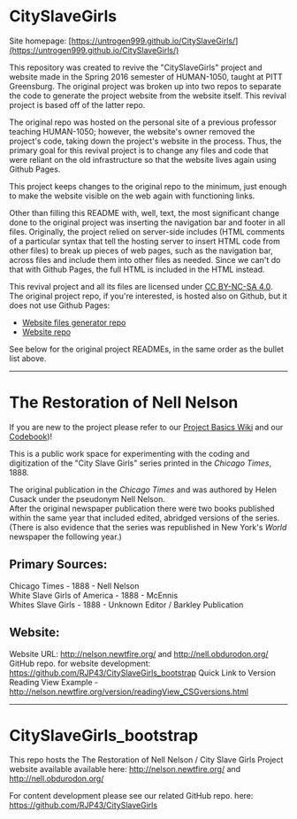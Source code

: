 # CitySlaveGirls

Site homepage: [https://untrogen999.github.io/CitySlaveGirls/](https://untrogen999.github.io/CitySlaveGirls/)

This repository was created to revive the "CitySlaveGirls" project and website made in the Spring 2016 semester of
HUMAN-1050, taught at PITT Greensburg. The original project was broken up into two repos to separate the code to generate the project website from the website itself. This revival project is based off of the latter repo.

The original repo was hosted on the personal site of a
previous professor teaching HUMAN-1050; however, the website's owner removed the project's code,
taking down the project's website in the process. Thus, the primary goal for this revival project is to change any files and code
that were reliant on the old infrastructure so that the website lives again using Github Pages.

This project keeps changes to the original repo to the minimum, just enough to make the website
visible on the web again with functioning links.

Other than filling this README with, well, text, the most significant change done to the original project
was
inserting the navigation bar and footer in all files. Originally, the project relied on server-side
includes (HTML comments of a particular syntax that tell the hosting
server to insert HTML code from other files) to break up pieces of web pages, such as the navigation
bar, across files and include them into other files as needed. Since we can't do that with Github
Pages, the full HTML is included in the HTML instead.

This revival project and all its files are licensed under [CC BY-NC-SA 4.0](https://creativecommons.org/licenses/by-nc-sa/4.0/).
The original project repo, if you're
interested, is hosted also on Github, but it does not use Github Pages:

* [Website files generator repo](https://github.com/RJP43/CitySlaveGirls)
* [Website repo](https://github.com/RJP43/CitySlaveGirls_bootstrap)

See below for the original project READMEs, in the same order as the bullet list above.

***

# The Restoration of Nell Nelson

If you are new to the project please refer to our [Project Basics Wiki](https://github.com/RJP43/CitySlaveGirls/wiki/Project-Basics) and our [Codebook](https://github.com/RJP43/CitySlaveGirls/wiki/Checkout-our-Codebook!))!  

This is a public work space for experimenting with the coding and digitization of the "City Slave Girls" series printed in the _Chicago Times_, 1888.  

The original publication in the _Chicago Times_ and was authored by Helen Cusack under the pseudonym Nell Nelson.  
After the original newspaper publication there were two books published within the same year that included edited, abridged versions of the series. (There is also evidence that the series was republished in New York's _World_ newspaper the following year.)

## Primary Sources:
Chicago Times - 1888 - Nell Nelson  
White Slave Girls of America - 1888 - McEnnis  
Whites Slave Girls - 1888 - Unknown Editor / Barkley Publication  

## Website:
Website URL: http://nelson.newtfire.org/ and http://nell.obdurodon.org/  
GitHub repo. for website development: https://github.com/RJP43/CitySlaveGirls_bootstrap
Quick Link to Version Reading View Example -  http://nelson.newtfire.org/version/readingView_CSGversions.html

***

# CitySlaveGirls_bootstrap
This repo hosts the The Restoration of Nell Nelson / City Slave Girls Project website available available here: http://nelson.newtfire.org/ and http://nell.obdurodon.org/  
   
For content development please see our related GitHub repo. here: https://github.com/RJP43/CitySlaveGirls
